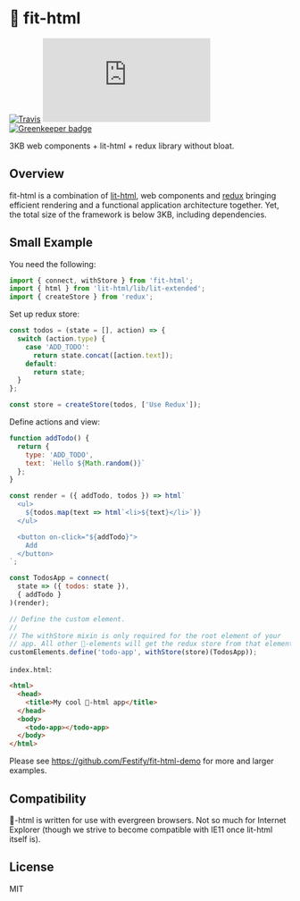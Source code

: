 # 💪 fit-html

[![Travis](https://img.shields.io/travis/Festify/fit-html.svg)](https://travis-ci.org/Festify/fit-html)
[![Bundle Size](http://img.badgesize.io/https://unpkg.com/fit-html/.tmp/index.min.js?compression=gzip)](https://www.npmjs.com/package/fit-html)
[![Greenkeeper badge](https://badges.greenkeeper.io/Festify/fit-html.svg)](https://greenkeeper.io/)

3KB web components + lit-html + redux library without bloat.

## Overview

fit-html is a combination of [lit-html](https://github.com/Polymer/lit-html), web components and [redux](http://redux.js.org/) bringing efficient rendering and a functional application architecture together. Yet, the total size of the framework is below 3KB, including dependencies.

## Small Example

You need the following:
```js
import { connect, withStore } from 'fit-html';
import { html } from 'lit-html/lib/lit-extended';
import { createStore } from 'redux';
```

Set up redux store:
```js
const todos = (state = [], action) => {
  switch (action.type) {
    case 'ADD_TODO':
      return state.concat([action.text]);
    default:
      return state;
  }
};

const store = createStore(todos, ['Use Redux']);
```

Define actions and view:
```js
function addTodo() {
  return {
    type: 'ADD_TODO',
    text: `Hello ${Math.random()}`
  };
}

const render = ({ addTodo, todos }) => html`
  <ul>
    ${todos.map(text => html`<li>${text}</li>`)}
  </ul>

  <button on-click="${addTodo}">
    Add
  </button>
`;

const TodosApp = connect(
  state => ({ todos: state }),
  { addTodo }
)(render);

// Define the custom element.
//
// The withStore mixin is only required for the root element of your
// app. All other 💪-elements will get the redux store from that element.
customElements.define('todo-app', withStore(store)(TodosApp));
```

`index.html`:
```html
<html>
  <head>
    <title>My cool 💪-html app</title>
  </head>
  <body>
    <todo-app></todo-app>
  </body>
</html>
```

Please see https://github.com/Festify/fit-html-demo for more and larger examples.

## Compatibility

💪-html is written for use with evergreen browsers. Not so much for Internet Explorer (though we strive to become compatible with IE11 once lit-html itself is).

## License

MIT
